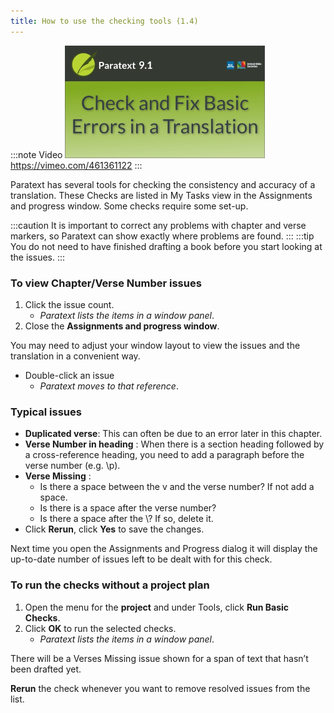 ```yaml
---
title: How to use the checking tools (1.4)
---
```


:::note Video
[![ ](../../media/1.4.png)](https://vimeo.com/461361122)  
https://vimeo.com/461361122
:::

Paratext has several tools for checking the consistency and accuracy of a translation. These Checks are listed in My Tasks view in the Assignments and progress window. Some checks require some set-up.

:::caution
It is important to correct any problems with chapter and verse markers, so Paratext can show exactly where problems are found.
:::
:::tip
You do not need to have finished drafting a book before you start looking at the issues.
:::

### To view Chapter/Verse Number issues

1.  Click the issue count.  
     -  *Paratext lists the items in a window panel*.
1.  Close the **Assignments and progress window**.

You may need to adjust your window layout to view the issues and the translation in a convenient way.
-  Double-click an issue  
   -  *Paratext moves to that reference*.

### Typical issues

-  **Duplicated verse**: This can often be due to an error later in this chapter.
-  **Verse Number in heading** : When there is a section heading followed by a cross-reference heading, you need to add a paragraph before the verse number (e.g. \\p).
-  **Verse Missing** :
   -  Is there a space between the v and the verse number? If not add a space.
   -  Is there is a space after the verse number?
   -  Is there a space after the \\? If so, delete it.
-  Click **Rerun**, click **Yes** to save the changes.

Next time you open the Assignments and Progress dialog it will display the up-to-date number of issues left to be dealt with for this check.

### To run the checks without a project plan

1.  Open the menu for the **project** and under Tools, click **Run Basic Checks**.
1.  Click **OK** to run the selected checks.  
    -  *Paratext lists the items in a window panel*.

There will be a Verses Missing issue shown for a span of text that hasn’t been drafted yet.

**Rerun** the check whenever you want to remove resolved issues from the list.

